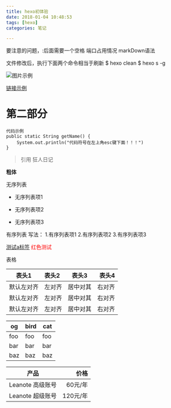 ```yaml
---
title: hexo初体验
date: 2018-01-04 10:48:53
tags: [hexo]
categories: 笔记

---
```


要注意的问题，:后面需要一个空格 
端口占用情况
markDown语法
<!-- more -->

文件修改后，执行下面两个命令相当于刷新
$ hexo clean
$ hexo s -g

![图片示例](/images/01.jpg)

[链接示例](http://www.baidu.com)

# 第二部分

```
代码示例
public static String getName() {
    System.out.println("代码符号在左上角esc键下面！！！")
}
```

> 引用 狂人日记

**粗体**

无序列表
* 无序列表项1
+ 无序列表项2
- 无序列表项3

有序列表
写法：
1.有序列表项1
2.有序列表项2
3.有序列表项3

<a href="www.baidu.com" color='blue'>测试a标签</a>
<font color='red'  bgcolor='blue'>红色测试</font>

表格

| 表头1|表头2|表头3|表头4
|-| :- | :-: | -: |
|默认左对齐|左对齐|居中对其|右对齐|
|默认左对齐|左对齐|居中对其|右对齐|
|默认左对齐|左对齐|居中对其|右对齐|

og | bird | cat
----|------|----
foo | foo  | foo
bar | bar  | bar
baz | baz  | baz


产品|价格
-|-:
Leanote 高级账号|60元/年
Leanote 超级账号|120元/年